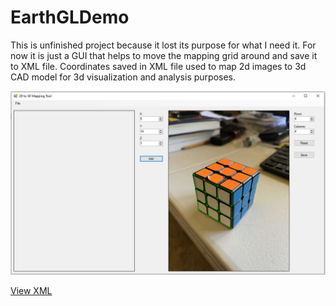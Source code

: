 # EarthGLDemo

This is unfinished project because it lost its purpose for what I need it.  For now it is just a GUI that helps to move the mapping grid around and save it to XML file.  Coordinates saved in XML file used to map 2d images to 3d CAD model for 3d visualization and analysis purposes.


<img src="Readme/Screenshot.png" alt="Screenshot">  

[View XML](Readme/mapfile.xml)
